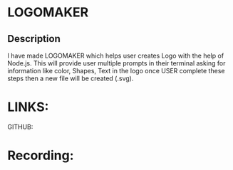 # LOGOMAKER

## Description
I have made LOGOMAKER which helps user creates Logo with the help of Node.js. This will provide user multiple prompts in their terminal asking for information like color, Shapes, Text in the logo once USER complete these steps then a new file will be created (.svg).

# LINKS:

GITHUB:

# Recording:


